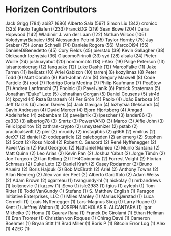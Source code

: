 Horizen Contributors
==================

Jack Grigg (784)
abi87 (686)
Alberto Sala (597)
Simon Liu (342)
cronicc (325)
Paolo Tagliaferri (233)
FranckDG (219)
Sean Bowe (204)
Daira Hopwood (142)
Wladimir J. van der Laan (122)
Nathan Wilcox (106)
VolodymyrBabaiev (85)
Alessandro Petrini (85)
Taylor Hornby (75)
Jay Graber (75)
Jonas Schnelli (74)
Daniele Rogora (56)
MarcoOl94 (55)
DanieleDiBenedetto (45)
Cory Fields (45)
pierstab (39)
Kevin Gallagher (38)
Oleksandr Iozhytsia (36)
GiacomoPirinoli (33)
syd (28)
alsala (24)
Pieter Wuille (24)
joshuayabut (20)
nomnombtc (18)
i-Alex (18)
Paige Peterson (13)
luisantoniocrag (12)
fanquake (12)
Luke Dashjr (12)
MarcoFalke (11)
Jake Tarren (11)
hellcatz (10)
Ariel Gabizon (10)
tarrenj (8)
kozyilmaz (8)
Peter Todd (8)
Matt Corallo (8)
Karl-Johan Alm (8)
Gregory Maxwell (8)
Code Particle (8)
root (7)
Rodrigo Doria Medina (7)
Philip Kaufmann (7)
PeaStew (7)
Andrea Lanfranchi (7)
Phoinic (6)
Pavel Janík (6)
Patrick Strateman (5)
Jonathan "Duke" Leto (5)
Johnathan Corgan (5)
Daniel Cousens (5)
str4d (4)
kpcyrd (4)
Reza Barazesh (4)
Per Grön (4)
Paolo (4)
João Barbosa (4)
Jeff Garzik (4)
Jason Davies (4)
Jack Gavigan (4)
Iozhytsia Oleksandr (4)
Gavin Andresen (4)
David Mercer (4)
Bjorn Hjortsberg (4)
Amgad Abdelhafez (4)
zebambam (3)
paveljanik (3)
lpescher (3)
lander86 (3)
ca333 (3)
albertog78 (3)
Smrtz (3)
PowerVANO (3)
Marco (3)
Alfie John (3)
​Felix Ippolitov (2)
zathras-crypto (2)
unsystemizer (2)
pstab (2)
practicalswift (2)
pier (2)
mruddy (2)
instagibbs (2)
g666 (2)
emilrus (2)
dexX7 (2)
daniel (2)
codeparticle (2)
calebogden (2)
aniemerg (2)
Stephen (2)
Scott (2)
Ross Nicoll (2)
Robert C. Seacord (2)
René Nyffenegger (2)
Pavel Vasin (2)
Paul Georgiou (2)
Nathaniel Mahieu (2)
Murilo Santana (2)
Matt Quinn (2)
Leo Arias (2)
Kevin Pan (2)
Joshua Yabut (2)
Jorge Timón (2)
Joe Turgeon (2)
Ian Kelling (2)
ITH4Coinomia (2)
Forrest Voight (2)
Florian Schmaus (2)
Duke Leto (2)
Daniel Kraft (2)
Casey Rodarmor (2)
Bruno Arueira (2)
Boris Hajduk (2)
Bob McElrath (2)
Ariel (2)
Anthony Towns (2)
Allan Niemerg (2)
Alex van der Peet (2)
Alberto Garoffolo (2)
Adam Weiss (2)
Adam Brown (2)
xgarreau (1)
tvangundy-hl (1)
nickolay (1)
mrbandrews (1)
koljenovic (1)
kazcw (1)
jSevo (1)
isle2983 (1)
fgius (1)
ayleph (1)
Tom Ritter (1)
Todd VanGundy (1)
Stefano (1)
S. Matthew English (1)
Paragon Initiative Enterprises, LLC (1)
Miles Manley (1)
Marius Kjærstad (1)
Luca Cermelli (1)
Louis Nyffenegger (1)
Lars-Magnus Skog (1)
Larry Ruane (1)
Kent (1)
Jeffrey Walton (1)
JOSEPH NICHOLAS R. ALCANTARA (1)
Igor Mikheiko (1)
Homu (1)
Gaurav Rana (1)
Franck De Girolami (1)
Ethan Heilman (1)
Eran Tromer (1)
Christian von Roques (1)
Chirag Davé (1)
Cameron Boehmer (1)
Bryan Stitt (1)
Brad Miller (1)
Boris P (1)
Bitcoin Error Log (1)
Alex (1)
4ZEC (1)
